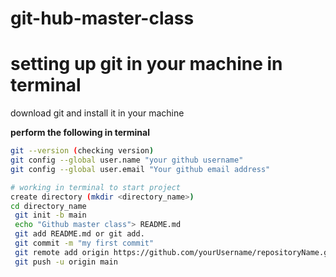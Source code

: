 # git-hub-master-class

#  setting up git in your machine in terminal
download git and install it in your machine

  **perform the following in terminal**
  ~~~bash
  git --version (checking version)
 git config --global user.name "your github username"
 git config --global user.email "Your github email address"

 # working in terminal to start project
  create directory (mkdir <directory_name>)
  cd directory_name
   git init -b main
   echo "Github master class"> README.md
   git add README.md or git add.
   git commit -m "my first commit"
   git remote add origin https://github.com/yourUsername/repositoryName.git
   git push -u origin main
